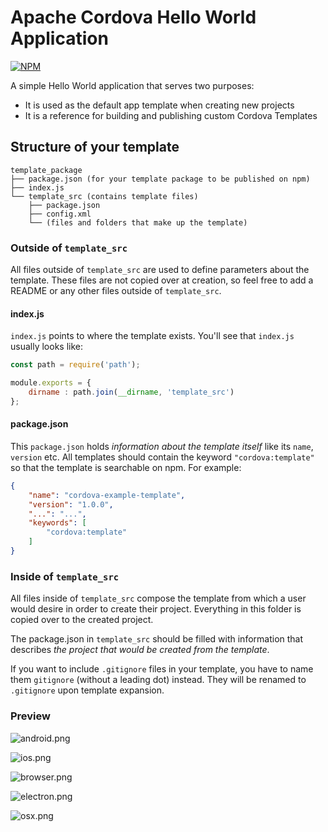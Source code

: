 <!--
#
# Licensed to the Apache Software Foundation (ASF) under one
# or more contributor license agreements.  See the NOTICE file
# distributed with this work for additional information
# regarding copyright ownership.  The ASF licenses this file
# to you under the Apache License, Version 2.0 (the
# "License"); you may not use this file except in compliance
# with the License.  You may obtain a copy of the License at
#
# http://www.apache.org/licenses/LICENSE-2.0
#
# Unless required by applicable law or agreed to in writing,
# software distributed under the License is distributed on an
# "AS IS" BASIS, WITHOUT WARRANTIES OR CONDITIONS OF ANY
#  KIND, either express or implied.  See the License for the
# specific language governing permissions and limitations
# under the License.
#
-->

# Apache Cordova Hello World Application

[![NPM](https://nodei.co/npm/cordova-app-hello-world.png)](https://nodei.co/npm/cordova-app-hello-world/)

A simple Hello World application that serves two purposes:

- It is used as the default app template when creating new projects
- It is a reference for building and publishing custom Cordova Templates

## Structure of your template

```text
template_package
├── package.json (for your template package to be published on npm)
├── index.js
└── template_src (contains template files)
    ├── package.json
    ├── config.xml
    └── (files and folders that make up the template)
```

### Outside of `template_src`

All files outside of `template_src` are used to define parameters about the template. These files are not copied over at creation, so feel free to add a README or any other files outside of `template_src`.

#### index.js

`index.js` points to where the template exists. You'll see that `index.js` usually looks like:

```javascript
const path = require('path');

module.exports = {
    dirname : path.join(__dirname, 'template_src')
};
```

#### package.json

This `package.json` holds *information about the template itself* like its `name`, `version` etc. All templates should contain the keyword `"cordova:template"` so that the template is searchable on npm. For example:

```json
{
    "name": "cordova-example-template",
    "version": "1.0.0",
    "...": "...",
    "keywords": [
        "cordova:template"
    ]
}
```

### Inside of `template_src`

All files inside of `template_src` compose the template from which a user would desire in order to create their project. Everything in this folder is copied over to the created project.

The package.json in `template_src` should be filled with information that describes *the project that would be created from the template*.

If you want to include `.gitignore` files in your template, you have to name them `gitignore` (without a leading dot) instead. They will be renamed to `.gitignore` upon template expansion.


### Preview

![android.png](preview/android.png)

![ios.png](preview/ios.png)

![browser.png](preview/browser.png)

![electron.png](preview/electron.png)

![osx.png](preview/osx.png)

